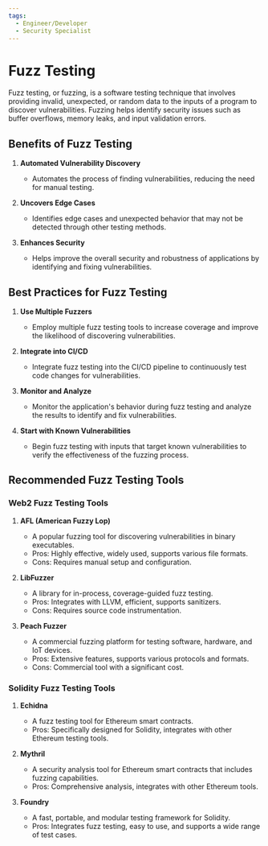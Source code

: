 ```yaml
---
tags:
  - Engineer/Developer
  - Security Specialist
---
```


# Fuzz Testing


Fuzz testing, or fuzzing, is a software testing technique that involves providing invalid, unexpected, or random data to the inputs of a program to discover vulnerabilities. Fuzzing helps identify security issues such as buffer overflows, memory leaks, and input validation errors.

## Benefits of Fuzz Testing

1. **Automated Vulnerability Discovery**
   - Automates the process of finding vulnerabilities, reducing the need for manual testing.

2. **Uncovers Edge Cases**
   - Identifies edge cases and unexpected behavior that may not be detected through other testing methods.

3. **Enhances Security**
   - Helps improve the overall security and robustness of applications by identifying and fixing vulnerabilities.

## Best Practices for Fuzz Testing

1. **Use Multiple Fuzzers**
   - Employ multiple fuzz testing tools to increase coverage and improve the likelihood of discovering vulnerabilities.

2. **Integrate into CI/CD**
   - Integrate fuzz testing into the CI/CD pipeline to continuously test code changes for vulnerabilities.

3. **Monitor and Analyze**
   - Monitor the application's behavior during fuzz testing and analyze the results to identify and fix vulnerabilities.

4. **Start with Known Vulnerabilities**
   - Begin fuzz testing with inputs that target known vulnerabilities to verify the effectiveness of the fuzzing process.

## Recommended Fuzz Testing Tools

### Web2 Fuzz Testing Tools

1. **AFL (American Fuzzy Lop)**
   - A popular fuzzing tool for discovering vulnerabilities in binary executables.
   - Pros: Highly effective, widely used, supports various file formats.
   - Cons: Requires manual setup and configuration.

2. **LibFuzzer**
   - A library for in-process, coverage-guided fuzz testing.
   - Pros: Integrates with LLVM, efficient, supports sanitizers.
   - Cons: Requires source code instrumentation.

3. **Peach Fuzzer**
   - A commercial fuzzing platform for testing software, hardware, and IoT devices.
   - Pros: Extensive features, supports various protocols and formats.
   - Cons: Commercial tool with a significant cost.

### Solidity Fuzz Testing Tools

1. **Echidna**
   - A fuzz testing tool for Ethereum smart contracts.
   - Pros: Specifically designed for Solidity, integrates with other Ethereum testing tools.

2. **Mythril**
   - A security analysis tool for Ethereum smart contracts that includes fuzzing capabilities.
   - Pros: Comprehensive analysis, integrates with other Ethereum tools.

3. **Foundry**
   - A fast, portable, and modular testing framework for Solidity.
   - Pros: Integrates fuzz testing, easy to use, and supports a wide range of test cases.